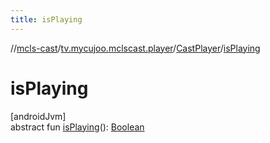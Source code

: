 ```yaml
---
title: isPlaying
---
```

//[mcls-cast](../../../index.html)/[tv.mycujoo.mclscast.player](../index.html)/[CastPlayer](index.html)/[isPlaying](is-playing.html)



# isPlaying



[androidJvm]\
abstract fun [isPlaying](is-playing.html)(): [Boolean](https://kotlinlang.org/api/latest/jvm/stdlib/kotlin/-boolean/index.html)




